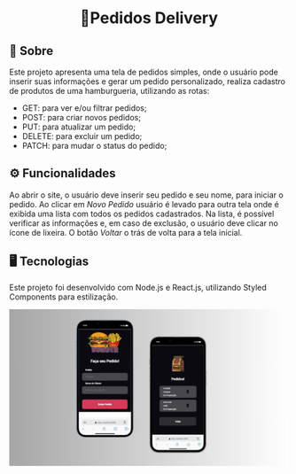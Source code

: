 <div align=center><h1>🍔Pedidos Delivery</h1></div>

## 📝 Sobre

Este projeto apresenta uma tela de pedidos simples, onde o usuário pode inserir suas informações e gerar um pedido personalizado, realiza cadastro de produtos de uma hamburgueria, utilizando as rotas:

- GET: para ver e/ou filtrar pedidos;
- POST: para criar novos pedidos;
- PUT: para atualizar um pedido;
- DELETE: para excluir um pedido;
- PATCH: para mudar o status do pedido;

## ⚙ Funcionalidades

Ao abrir o site, o usuário deve inserir seu pedido e seu nome, para iniciar o pedido. Ao clicar em <i>Novo Pedido</i> usuário é levado para outra tela onde é exibida uma lista com todos os pedidos cadastrados. Na lista, é possível verificar as informações e, em caso de exclusão, o usuário deve clicar no ícone de lixeira. O botão <i>Voltar</i> o trás de volta para a tela inicial.

## 🖥 Tecnologias

Este projeto foi desenvolvido com Node.js e React.js, utilizando Styled Components para estilização.

<img src="./src/assets/foto.jpg">


